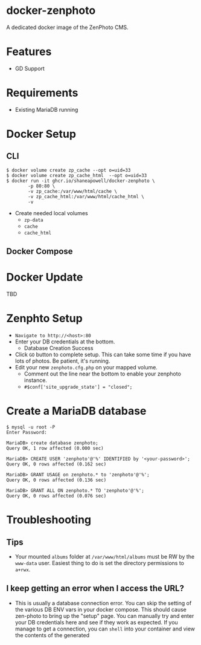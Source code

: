 # docker-zenphoto
A dedicated docker image of the ZenPhoto CMS.

# Features
- GD Support

# Requirements
- Existing MariaDB running

# Docker Setup
## CLI
```
$ docker volume create zp_cache --opt o=uid=33
$ docker volume create zp_cache_html  --opt o=uid=33
$ docker run -it ghcr.io/shaneapowell/docker-zenphoto \
        -p 80:80 \
        -v zp_cache:/var/www/html/cache \
        -v zp_cache_html:/var/www/html/cache_html \
        -v
```
- Create needed local volumes
  - `zp-data`
  - `cache`
  - `cache_html`

## Docker Compose

# Docker Update
TBD

# Zenphto Setup
- `Navigate to http://<host>:80`
- Enter your DB credentials at the bottom.
  - Database Creation Success
- Click `GO` button to complete setup. This can take some time if you have lots of photos. Be patient, it's running.
- Edit your new `zenphoto.cfg.php` on your mapped volume.
  - Comment out the line near the bottom to enable your zenphoto instance.
  - `#$conf['site_upgrade_state'] = "closed";`


# Create a MariaDB database
```
$ mysql -u root -P
Enter Password:

MariaDB> create database zenphoto;
Query OK, 1 row affected (0.000 sec)

MariaDB> CREATE USER 'zenphoto'@'%' IDENTIFIED by '<your-password>';
Query OK, 0 rows affected (0.162 sec)

MariaDB> GRANT USAGE on zenphoto.* to 'zenphoto'@'%';
Query OK, 0 rows affected (0.136 sec)

MariaDB> GRANT ALL ON zenphoto.* TO 'zenphoto'@'%';
Query OK, 0 rows affected (0.076 sec)

```

# Troubleshooting

## Tips
- Your mounted `albums` folder at `/var/www/html/albums` must be RW by the `www-data` user.  Easiest thing to do is set the directory permissions to `a+rwx`.

## I keep getting an error when I access the URL?
- This is usually a database connection error.  You can skip the setting of the various DB ENV vars in your docker compose. This should cause zen-photo to bring up the "setup" page.  You can manually try and enter your DB credentials here and see if they work as expected. If you manage to get a connection, you can `shell` into your container and view the contents of the generated